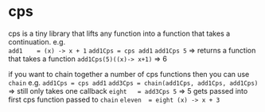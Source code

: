 # cps
cps is a tiny library that lifts any function into a function that takes a continuation.
e.g.  
`add1    = (x) -> x + 1`
`add1Cps = cps add1`
`add1Cps 5` => returns a function that takes a function
`add1Cps(5)((x)-> x+1)` => 6

if you want to chain together a number of cps functions then you can use 
`chain`
e.g.
`add1Cps = cps add1`
`add3Cps = chain(add1Cps, add1Cps, add1Cps)` => still only takes one callback
`eight   = add3Cps 5` => 5 gets passed into first cps function passed to `chain`
`eleven  = eight (x) -> x + 3`
